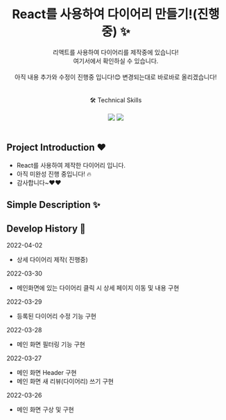 <p align="center">
  <h1 align="center">React를 사용하여 다이어리 만들기!(진행중) ✨</h1>

  <p align="center">
리액트를 사용하여 다이어리를 제작중에 있습니다! <br 현재까지 진행 중인 작업물은 <a href="https://whimsical-gumption-6867db.netlify.app/">여기서</a>에서 확인하실 수 있습니다.
  <br/>
  <br/> 
  아직 내용 추가와 수정이 진행중 입니다!😊 변경되는대로 바로바로 올리겠습니다! <br/>
  <br/>
  <br/>
  🛠  Technical Skills 
  <br/>
  <br/>
    <img src="https://img.shields.io/badge/-React-0088CC?style=flat&logo=React"/>
     <img src="https://img.shields.io/badge/-Sass-CC2277?style=flat&logo=Sass"/>
  <br/>
  <br/>
  
</p>

## Project Introduction ❤️

- React를 사용하여 제작한 다이어리 입니다.
- 아직 미완성 진행 중입니다! 🔥
- 감사합니다~❤️❤️

## Simple Description ✨

## Develop History 📜

2022-04-02

- 상세 다이어리 제작( 진행중)

2022-03-30

- 메인화면에 있는 다이어리 클릭 시 상세 페이지 이동 및 내용 구현


2022-03-29

- 등록된 다이어리 수정 기능 구현


2022-03-28

- 메인 화면 필터링 기능 구현


2022-03-27

- 메인 화면 Header 구현
- 메인 화면 새 리뷰(다이어리) 쓰기 구현

2022-03-26

- 메인 화면 구상 및 구현
